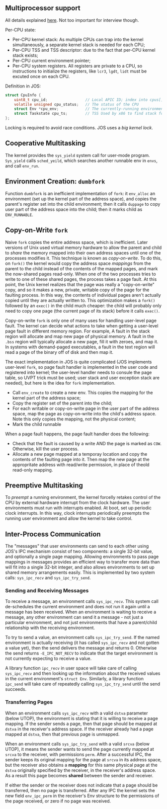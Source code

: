 

## Multiprocessor support

All details explained [here](https://pdos.csail.mit.edu/6.828/2018/labs/lab4/#Part-A--Multiprocessor-Support-and-Cooperative-Multitasking). Not too important for interview though. 

Per-CPU state:

- Per-CPU kernel stack: As multiple CPUs can trap into the kernel simultaneously, a separate kernel stack is needed for each CPU;
- Per-CPU TSS and TSS descriptor: due to the fact that per-CPU kernel stack exists;
- Per-CPU current environment pointer;
- Per-CPU system registers. All registers are private to a CPU, so instructions to initialize the registers, like `lcr3`, `lgdt`, `lidt` must be excuted once on each CPU. 

Definition in JOS:

```c
struct CpuInfo {
	uint8_t cpu_id;                 // Local APIC ID; index into cpus[] array
	volatile unsigned cpu_status;   // The status of the CPU
	struct Env *cpu_env;            // The currently-running environment.
	struct Taskstate cpu_ts;        // TSS Used by x86 to find stack for interrupt
};
```

Locking is required to avoid race conditions. JOS uses a *big kernel lock*. 



## Cooperative Multitasking

The kernel provides the `sys_yield` system call for user-mode program. `Sys_yield` calls `sched_yeild`, which searches another runnable env in `envs`, and call `env_run`.



## Environment Creation: `dumbfork`

Function `dumbfork` is an inefficient implementation of `fork`: it `env_alloc` an environment (set up the kernel part of the address space), and copies the parent's register set into the child environment; then it calls `duppage` to copy user part of the address space into the child; then it marks child as `ENV_RUNNABLE`.



## Copy-on-Write `fork`

Naive `fork` copies the entire address space, which is inefficient. Later versions of Unix used virtual memory hardware to allow the parent and child to *share* the memory mapped into their own address spaces until one of the processes modifies it. This technique is known as *copy-on-write*. To do this, on `fork()` the kernel would copy the address space *mappings* from the parent to the child instead of the contents of the mapped pages, and mark the now-shared pages read-only. When one of the two processes tries to write to one of these shared pages, the process takes a page fault. At this point, the Unix kernel realizes that the page was really a "copy-on-write" copy, and so it makes a new, private, writable copy of the page for the faulting process. In this way, the contents of individual pages aren't actually copied until they are actually written to. This optimization makes a `fork()` followed by an `exec()` in the child much cheaper: the child will probably only need to copy one page (the current page of its stack) before it calls `exec()`.

Copy-on-write `fork` is only one of many uses for handling user-level page fault. The kernel can decide what actions to take when getting a user-level page fault in different memory region. For example, A fault in the stack region will allocate and map new page of physical memory. A fault in the `.bss` region will typically allocate a new page, fill it with zeroes, and map it. In systems with demand-paged executables, a fault in the text region will read a page of the binary off of disk and then map it.

The exact implementation in JOS is quite complicated (JOS implements user-level `fork`, so page fault handler is implemented in the user code and registered into kernel; the user-level handler needs to consule the page table, so UVPT trick must be used; user stack and user exception stack are needed), but here is the idea for `fork` implementation. 

- Call `env_create` to create a new env. This copies the mapping for the kernel part of the address space;
- Copy the register set of the parent into the child;
- For each writable or copy-on-write page in the user part of the address space, map the page as copy-on-write into the child's address space. Note this only copies the mapping, not the physical content;
- Mark the child runnable

When a page fault happens, the page fault handler does the following:

- Check that the fault is caused by a write AND the page is marked as `COW`. Otherwise, kill the user process.
- Allocate a new page mapped at a temporay location and copy the contents of the faulting page into it. Then map the new page at the appropritate address with read/write permission, in place of theold read-only mapping.



## Preemptive Multitasking

To *preempt* a running environment, the kernel forcelly retakes control of the CPU by external hardware interrupt from the clock hardware. The user environments must run with interrupts enabled. At boot, set up periodic clock interrupts. In this way, clock interrupts periodically preempts the running user environment and allow the kernel to take control. 



## Inter-Process Communication

The "messages" that user environments can send to each other using JOS's IPC mechanism consist of two components: a single 32-bit value, and optionally a single page mapping. Allowing environments to pass page mappings in messages provides an efficient way to transfer more data than will fit into a single 32-bit integer, and also allows environments to set up shared memory arrangements easily. This is implemented by two system calls: `sys_ipc_recv` and `sys_ipc_try_send`.

### Sending and Receiving Messages

To receive a message, an environment calls `sys_ipc_recv`. This system call de-schedules the current environment and does not run it again until a message has been received. When an environment is waiting to receive a message, any other environment can send it a message - not just a particular environment, and not just environments that have a parent/child relationship with the receiving environment. 

To try to send a value, an environment calls `sys_ipc_try_send`. If the named environment is actually receiving (it has called `sys_ipc_recv` and not gotten a value yet), then the send delivers the message and returns 0. Otherwise the send returns `-E_IPC_NOT_RECV` to indicate that the target environment is not currently expecting to receive a value.

A library function `ipc_recv` in user space will take care of calling `sys_ipc_recv` and then looking up the information about the received values in the current environment's `struct Env`. Similarly, a library function `ipc_send` will take care of repeatedly calling `sys_ipc_try_send` until the send succeeds.

### Transferring Pages

When an environment calls `sys_ipc_recv` with a valid `dstva` parameter (below UTOP), the environment is stating that it is willing to receive a page mapping. If the sender sends a page, then that page should be mapped at `dstva` in the receiver's address space. If the receiver already had a page mapped at `dstva`, then that previous page is unmapped.

When an environment calls `sys_ipc_try_send` with a valid `srcva` (below UTOP), it means the sender wants to send the page currently mapped at `srcva` to the receiver, with permissions `perm`. After a successful IPC, the sender keeps its original mapping for the page at `srcva` in its address space, but the receiver also obtains a **mapping** for this same physical page at the `dstva` originally specified by the receiver, in the receiver's address space. As a result this page becomes **shared** between the sender and receiver.

If either the sender or the receiver does not indicate that a page should be transferred, then no page is transferred. After any IPC the kernel sets the new field `env_ipc_perm` in the receiver's Env structure to the permissions of the page received, or zero if no page was received.